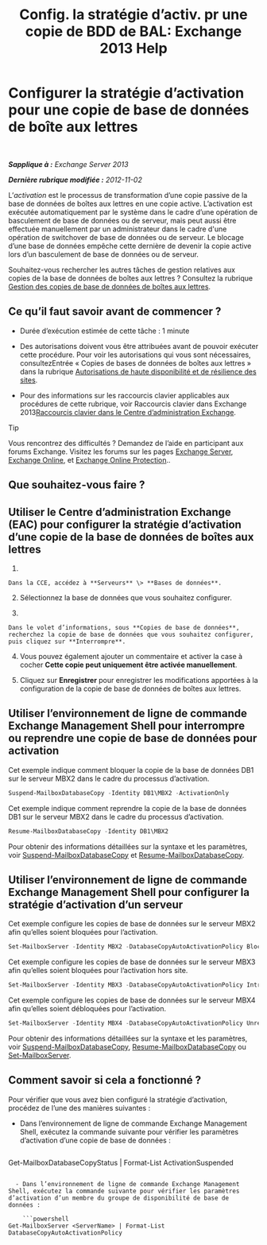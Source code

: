 ﻿---
title: 'Config. la stratégie d’activ. pr une copie de BDD de BAL: Exchange 2013 Help'
TOCTitle: Configurer la stratégie d’activation pour une copie de base de données de boîte aux lettres
ms:assetid: 6b37ed6e-2e36-4688-b485-8fdbb8193ec8
ms:mtpsurl: https://technet.microsoft.com/fr-fr/library/Dd298046(v=EXCHG.150)
ms:contentKeyID: 50478371
ms.date: 04/24/2018
mtps_version: v=EXCHG.150
ms.translationtype: HT
---

# Configurer la stratégie d’activation pour une copie de base de données de boîte aux lettres

 

_**Sapplique à :** Exchange Server 2013_

_**Dernière rubrique modifiée :** 2012-11-02_

L’*activation* est le processus de transformation d’une copie passive de la base de données de boîtes aux lettres en une copie active. L’activation est exécutée automatiquement par le système dans le cadre d’une opération de basculement de base de données ou de serveur, mais peut aussi être effectuée manuellement par un administrateur dans le cadre d'une opération de switchover de base de données ou de serveur. Le blocage d’une base de données empêche cette dernière de devenir la copie active lors d’un basculement de base de données ou de serveur.

Souhaitez-vous rechercher les autres tâches de gestion relatives aux copies de la base de données de boîtes aux lettres ? Consultez la rubrique [Gestion des copies de base de données de boîtes aux lettres](managing-mailbox-database-copies-exchange-2013-help.md).

## Ce qu’il faut savoir avant de commencer ?

  - Durée d’exécution estimée de cette tâche : 1 minute

  - Des autorisations doivent vous être attribuées avant de pouvoir exécuter cette procédure. Pour voir les autorisations qui vous sont nécessaires, consultezEntrée « Copies de bases de données de boîtes aux lettres » dans la rubrique [Autorisations de haute disponibilité et de résilience des sites](high-availability-and-site-resilience-permissions-exchange-2013-help.md).

  - Pour des informations sur les raccourcis clavier applicables aux procédures de cette rubrique, voir Raccourcis clavier dans Exchange 2013[Raccourcis clavier dans le Centre d’administration Exchange](keyboard-shortcuts-in-the-exchange-admin-center-exchange-online-protection-help.md).

> [!TIP]
> Vous rencontrez des difficultés ? Demandez de l’aide en participant aux forums Exchange. Visitez les forums sur les pages <a href="https://go.microsoft.com/fwlink/p/?linkid=60612">Exchange Server</a>, <a href="https://go.microsoft.com/fwlink/p/?linkid=267542">Exchange Online</a>, et <a href="https://go.microsoft.com/fwlink/p/?linkid=285351">Exchange Online Protection</a>..


## Que souhaitez-vous faire ?

## Utiliser le Centre d’administration Exchange (EAC) pour configurer la stratégie d’activation d’une copie de la base de données de boîtes aux lettres

1.  
    
    Dans la CCE, accédez à **Serveurs** \> **Bases de données**.

2.  Sélectionnez la base de données que vous souhaitez configurer.

3.  
    
    Dans le volet d’informations, sous **Copies de base de données**, recherchez la copie de base de données que vous souhaitez configurer, puis cliquez sur **Interrompre**.

4.  Vous pouvez également ajouter un commentaire et activer la case à cocher **Cette copie peut uniquement être activée manuellement**.

5.  Cliquez sur **Enregistrer** pour enregistrer les modifications apportées à la configuration de la copie de base de données de boîtes aux lettres.

## Utiliser l’environnement de ligne de commande Exchange Management Shell pour interrompre ou reprendre une copie de base de données pour activation

Cet exemple indique comment bloquer la copie de la base de données DB1 sur le serveur MBX2 dans le cadre du processus d’activation.

```powershell
Suspend-MailboxDatabaseCopy -Identity DB1\MBX2 -ActivationOnly
```

Cet exemple indique comment reprendre la copie de la base de données DB1 sur le serveur MBX2 dans le cadre du processus d’activation.

```powershell
Resume-MailboxDatabaseCopy -Identity DB1\MBX2
```

Pour obtenir des informations détaillées sur la syntaxe et les paramètres, voir [Suspend-MailboxDatabaseCopy](https://technet.microsoft.com/fr-fr/library/dd351074\(v=exchg.150\)) et [Resume-MailboxDatabaseCopy](https://technet.microsoft.com/fr-fr/library/dd335220\(v=exchg.150\)).

## Utiliser l’environnement de ligne de commande Exchange Management Shell pour configurer la stratégie d’activation d’un serveur

Cet exemple configure les copies de base de données sur le serveur MBX2 afin qu’elles soient bloquées pour l’activation.

```powershell
Set-MailboxServer -Identity MBX2 -DatabaseCopyAutoActivationPolicy Blocked
```

Cet exemple configure les copies de base de données sur le serveur MBX3 afin qu’elles soient bloquées pour l’activation hors site.

```powershell
Set-MailboxServer -Identity MBX3 -DatabaseCopyAutoActivationPolicy IntrasiteOnly
```

Cet exemple configure les copies de base de données sur le serveur MBX4 afin qu’elles soient débloquées pour l’activation.

```powershell
Set-MailboxServer -Identity MBX4 -DatabaseCopyAutoActivationPolicy Unrestricted
```

Pour obtenir des informations détaillées sur la syntaxe et les paramètres, voir [Suspend-MailboxDatabaseCopy](https://technet.microsoft.com/fr-fr/library/dd351074\(v=exchg.150\)), [Resume-MailboxDatabaseCopy](https://technet.microsoft.com/fr-fr/library/dd335220\(v=exchg.150\)) ou [Set-MailboxServer](https://technet.microsoft.com/fr-fr/library/aa998651\(v=exchg.150\)).

## Comment savoir si cela a fonctionné ?

Pour vérifier que vous avez bien configuré la stratégie d’activation, procédez de l’une des manières suivantes :

  - Dans l’environnement de ligne de commande Exchange Management Shell, exécutez la commande suivante pour vérifier les paramètres d’activation d’une copie de base de données :
    
    ```powershell
Get-MailboxDatabaseCopyStatus <DatabaseCopyName> | Format-List ActivationSuspended
```

  - Dans l’environnement de ligne de commande Exchange Management Shell, exécutez la commande suivante pour vérifier les paramètres d’activation d’un membre du groupe de disponibilité de base de données :
    
    ```powershell
Get-MailboxServer <ServerName> | Format-List DatabaseCopyAutoActivationPolicy
```

